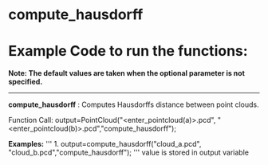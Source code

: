 # compute\_hausdorff

# Example Code to run the functions:

**Note: The default values are taken when the optional parameter is not specified.** 
___

__compute\_hausdorff__ : Computes Hausdorffs distance between point clouds.

Function Call: output=PointCloud("<enter\_pointcloud(a)>.pcd", "<enter\_pointcloud(b)>.pcd","compute\_hausdorff");

__Examples:__
'''
		1. output=compute\_hausdorff("cloud\_a.pcd", "cloud\_b.pcd","compute\_hausdorff");
'''
value is stored in output variable

